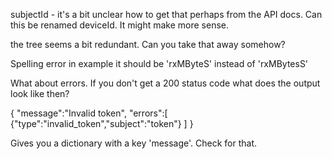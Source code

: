 subjectId - it's a bit unclear how to get that perhaps from the API docs. Can this be renamed deviceId. It might make more sense. 

the tree seems a bit redundant. Can you take that away somehow? 

Spelling error in example it should be 'rxMByteS' instead of 'rxMBytesS'


What about errors. If you don't get a 200 status code what does the output look like then?

{
    "message":"Invalid token",
    "errors":[
        {"type":"invalid_token","subject":"token"}
    ]
}

Gives you a dictionary with a key 'message'. Check for that. 